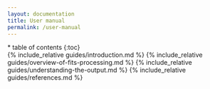 ```yaml
---
layout: documentation
title: User manual
permalink: /user-manual
---
```


<nav markdown="1" class="sidebar">
* table of contents
{:toc}
</nav>

<div markdown="1" class="main">
{% include_relative guides/introduction.md %}
{% include_relative guides/overview-of-fits-processing.md %}
{% include_relative guides/understanding-the-output.md %}
{% include_relative guides/references.md %}
</div>
